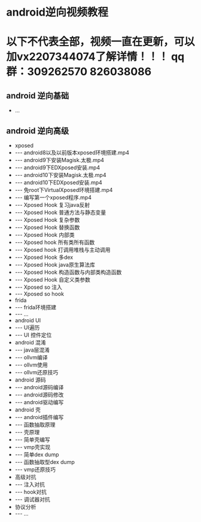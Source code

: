 # android逆向视频教程
# 以下不代表全部，视频一直在更新，可以加vx2207344074了解详情！！！ qq群：309262570 826038086
## android 逆向基础
* ...
## android 逆向高级
* xposed 
* --- android8以及以前版本xposed环境搭建.mp4
* --- android9下安装Magisk.太极.mp4
* --- android9下EDXposed安装.mp4
* --- android10下安装Magisk.太极.mp4
* --- android10下EDXposed安装.mp4
* --- 免root下VirtualXposed环境搭建.mp4
* --- 编写第一个xposed程序.mp4
* --- Xposed Hook 复习java反射
* --- Xposed Hook 普通方法与静态变量
* --- Xposed Hook 复杂参数
* --- Xposed Hook 替换函数
* --- Xposed Hook 内部类
* --- Xposed hook 所有类所有函数 
* --- Xposed hook 打调用堆栈与主动调用
* --- Xposed Hook 多dex
* --- Xposed Hook java原生算法库
* --- Xposed Hook 构造函数与内部类构造函数
* --- Xposed Hook 自定义类参数
* --- Xposed so 注入
* --- Xposed so hook
* frida
* --- frida环境搭建
* --- ...
* android UI
* --- UI遍历
* --- UI 控件定位
* android 混淆
* --- java层混淆
* --- ollvm编译
* --- ollvm使用
* --- ollvm还原技巧
* android 源码
* --- android源码编译
* --- android源码修改
* --- android驱动编写
* android 壳
* --- android插件编写
* --- 函数抽取原理
* --- 壳原理
* --- 简单壳编写
* --- vmp壳实现
* --- 简单dex dump
* --- 函数抽取型dex dump
* --- vmp还原技巧
* 高级对抗
* --- 注入对抗
* --- hook对抗
* --- 调试器对抗
* 协议分析
* --- ...
